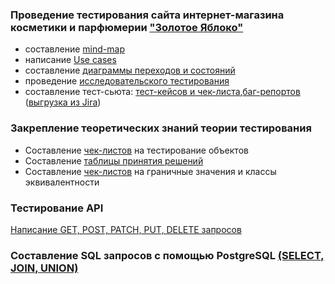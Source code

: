 ### Проведение тестирования сайта интернет-магазина косметики и парфюмерии ["Золотое Яблоко"](https://goldapple.ru/ "Необязательная подсказка")
- составление [mind-map](https://github.com/SergeevaSA/QA-Engineer-Manual-/blob/6c8ed715c5c36440a090463a29aa42067ba2d760/%D0%A2%D0%B5%D1%81%D1%82%D0%B8%D1%80%D0%BE%D0%B2%D0%B0%D0%BD%D0%B8%D0%B5%20%D1%81%D0%B0%D0%B9%D1%82%D0%B0%20%D0%B8%D0%BD%D1%82%D0%B5%D1%80%D0%BD%D0%B5%D1%82-%D0%BC%D0%B0%D0%B3%D0%B0%D0%B7%D0%B8%D0%BD%D0%B0%20%D0%BA%D0%BE%D1%81%D0%BC%D0%B5%D1%82%D0%B8%D0%BA%D0%B8%20%D0%B8%20%D0%BF%D0%B0%D1%80%D1%84%D1%8E%D0%BC%D0%B5%D1%80%D0%B8%D0%B8%20%D0%97%D0%BE%D0%BB%D0%BE%D1%82%D0%BE%D0%B5%20%D0%AF%D0%B1%D0%BB%D0%BE%D0%BA%D0%BE/Mind%20map.jpg "Необязательная подсказка")
- написание [Use cases](https://github.com/SergeevaSA/QA-Engineer-Manual-/blob/6c8ed715c5c36440a090463a29aa42067ba2d760/%D0%A2%D0%B5%D1%81%D1%82%D0%B8%D1%80%D0%BE%D0%B2%D0%B0%D0%BD%D0%B8%D0%B5%20%D1%81%D0%B0%D0%B9%D1%82%D0%B0%20%D0%B8%D0%BD%D1%82%D0%B5%D1%80%D0%BD%D0%B5%D1%82-%D0%BC%D0%B0%D0%B3%D0%B0%D0%B7%D0%B8%D0%BD%D0%B0%20%D0%BA%D0%BE%D1%81%D0%BC%D0%B5%D1%82%D0%B8%D0%BA%D0%B8%20%D0%B8%20%D0%BF%D0%B0%D1%80%D1%84%D1%8E%D0%BC%D0%B5%D1%80%D0%B8%D0%B8%20%D0%97%D0%BE%D0%BB%D0%BE%D1%82%D0%BE%D0%B5%20%D0%AF%D0%B1%D0%BB%D0%BE%D0%BA%D0%BE/Use%20cases.docx "Необязательная подсказка")
- составление [диаграммы переходов и состояний](https://github.com/SergeevaSA/QA-Engineer-Manual-/blob/6c8ed715c5c36440a090463a29aa42067ba2d760/%D0%A2%D0%B5%D1%81%D1%82%D0%B8%D1%80%D0%BE%D0%B2%D0%B0%D0%BD%D0%B8%D0%B5%20%D1%81%D0%B0%D0%B9%D1%82%D0%B0%20%D0%B8%D0%BD%D1%82%D0%B5%D1%80%D0%BD%D0%B5%D1%82-%D0%BC%D0%B0%D0%B3%D0%B0%D0%B7%D0%B8%D0%BD%D0%B0%20%D0%BA%D0%BE%D1%81%D0%BC%D0%B5%D1%82%D0%B8%D0%BA%D0%B8%20%D0%B8%20%D0%BF%D0%B0%D1%80%D1%84%D1%8E%D0%BC%D0%B5%D1%80%D0%B8%D0%B8%20%D0%97%D0%BE%D0%BB%D0%BE%D1%82%D0%BE%D0%B5%20%D0%AF%D0%B1%D0%BB%D0%BE%D0%BA%D0%BE/%D0%94%D0%B8%D0%B0%D0%B3%D1%80%D0%B0%D0%BC%D0%BC%D0%B0%20%D0%BF%D0%B5%D1%80%D0%B5%D1%85%D0%BE%D0%B4%D0%BE%D0%B2%20%D0%B8%20%D1%81%D0%BE%D1%81%D1%82%D0%BE%D1%8F%D0%BD%D0%B8%D0%B9.jpg "Необязательная подсказка")
- проведение [исследовательского тестирования](https://github.com/SergeevaSA/QA-Engineer-Manual-/blob/6c8ed715c5c36440a090463a29aa42067ba2d760/%D0%A2%D0%B5%D1%81%D1%82%D0%B8%D1%80%D0%BE%D0%B2%D0%B0%D0%BD%D0%B8%D0%B5%20%D1%81%D0%B0%D0%B9%D1%82%D0%B0%20%D0%B8%D0%BD%D1%82%D0%B5%D1%80%D0%BD%D0%B5%D1%82-%D0%BC%D0%B0%D0%B3%D0%B0%D0%B7%D0%B8%D0%BD%D0%B0%20%D0%BA%D0%BE%D1%81%D0%BC%D0%B5%D1%82%D0%B8%D0%BA%D0%B8%20%D0%B8%20%D0%BF%D0%B0%D1%80%D1%84%D1%8E%D0%BC%D0%B5%D1%80%D0%B8%D0%B8%20%D0%97%D0%BE%D0%BB%D0%BE%D1%82%D0%BE%D0%B5%20%D0%AF%D0%B1%D0%BB%D0%BE%D0%BA%D0%BE/%D0%98%D1%81%D1%81%D0%BB%D0%B5%D0%B4%D0%BE%D0%B2%D0%B0%D1%82%D0%B5%D0%BB%D1%8C%D1%81%D0%BA%D0%BE%D0%B5%20%D1%82%D0%B5%D1%81%D1%82%D0%B8%D1%80%D0%BE%D0%B2%D0%B0%D0%BD%D0%B8%D0%B5.xlsx "Необязательная подсказка")
- составление тест-сьюта: [тест-кейсов и чек-листа](https://github.com/SergeevaSA/QA-Engineer-Manual-/blob/6c8ed715c5c36440a090463a29aa42067ba2d760/%D0%A2%D0%B5%D1%81%D1%82%D0%B8%D1%80%D0%BE%D0%B2%D0%B0%D0%BD%D0%B8%D0%B5%20%D1%81%D0%B0%D0%B9%D1%82%D0%B0%20%D0%B8%D0%BD%D1%82%D0%B5%D1%80%D0%BD%D0%B5%D1%82-%D0%BC%D0%B0%D0%B3%D0%B0%D0%B7%D0%B8%D0%BD%D0%B0%20%D0%BA%D0%BE%D1%81%D0%BC%D0%B5%D1%82%D0%B8%D0%BA%D0%B8%20%D0%B8%20%D0%BF%D0%B0%D1%80%D1%84%D1%8E%D0%BC%D0%B5%D1%80%D0%B8%D0%B8%20%D0%97%D0%BE%D0%BB%D0%BE%D1%82%D0%BE%D0%B5%20%D0%AF%D0%B1%D0%BB%D0%BE%D0%BA%D0%BE/%D0%A2%D0%B5%D1%81%D1%82-%D0%BA%D0%B5%D0%B9%D1%81%D1%8B%20%D0%B8%20%D1%87%D0%B5%D0%BA-%D0%BB%D0%B8%D1%81%D1%82%D1%8B.xlsx "Необязательная подсказка"),[баг-репортов](https://github.com/SergeevaSA/QA-Engineer-Manual-/blob/6c8ed715c5c36440a090463a29aa42067ba2d760/%D0%A2%D0%B5%D1%81%D1%82%D0%B8%D1%80%D0%BE%D0%B2%D0%B0%D0%BD%D0%B8%D0%B5%20%D1%81%D0%B0%D0%B9%D1%82%D0%B0%20%D0%B8%D0%BD%D1%82%D0%B5%D1%80%D0%BD%D0%B5%D1%82-%D0%BC%D0%B0%D0%B3%D0%B0%D0%B7%D0%B8%D0%BD%D0%B0%20%D0%BA%D0%BE%D1%81%D0%BC%D0%B5%D1%82%D0%B8%D0%BA%D0%B8%20%D0%B8%20%D0%BF%D0%B0%D1%80%D1%84%D1%8E%D0%BC%D0%B5%D1%80%D0%B8%D0%B8%20%D0%97%D0%BE%D0%BB%D0%BE%D1%82%D0%BE%D0%B5%20%D0%AF%D0%B1%D0%BB%D0%BE%D0%BA%D0%BE/%D0%91%D0%B0%D0%B3-%D1%80%D0%B5%D0%BF%D0%BE%D1%80%D1%82%D1%8B.docx "Необязательная подсказка") ([выгрузка из Jira](https://github.com/SergeevaSA/QA-Engineer-Manual-/blob/6c8ed715c5c36440a090463a29aa42067ba2d760/%D0%A2%D0%B5%D1%81%D1%82%D0%B8%D1%80%D0%BE%D0%B2%D0%B0%D0%BD%D0%B8%D0%B5%20%D1%81%D0%B0%D0%B9%D1%82%D0%B0%20%D0%B8%D0%BD%D1%82%D0%B5%D1%80%D0%BD%D0%B5%D1%82-%D0%BC%D0%B0%D0%B3%D0%B0%D0%B7%D0%B8%D0%BD%D0%B0%20%D0%BA%D0%BE%D1%81%D0%BC%D0%B5%D1%82%D0%B8%D0%BA%D0%B8%20%D0%B8%20%D0%BF%D0%B0%D1%80%D1%84%D1%8E%D0%BC%D0%B5%D1%80%D0%B8%D0%B8%20%D0%97%D0%BE%D0%BB%D0%BE%D1%82%D0%BE%D0%B5%20%D0%AF%D0%B1%D0%BB%D0%BE%D0%BA%D0%BE/%D0%92%D1%8B%D0%B3%D1%80%D1%83%D0%B7%D0%BA%D0%B0%20%D0%B8%D0%B7%20Jira.xlsx "Необязательная подсказка"))
### Закрепление теоретических знаний теории тестирования
- Составление [чек-листов](https://github.com/SergeevaSA/QA-Engineer-Manual-/blob/6c8ed715c5c36440a090463a29aa42067ba2d760/%D0%A7%D0%B5%D0%BA-%D0%BB%D0%B8%D1%81%D1%82%20%D0%BF%D0%BE%20%D1%82%D0%B5%D1%81%D1%82%D0%B8%D1%80%D0%BE%D0%B2%D0%B0%D0%BD%D0%B8%D1%8E%20%D0%BE%D0%B1%D1%8A%D0%B5%D0%BA%D1%82%D0%BE%D0%B2.xlsx "Необязательная подсказка") на тестирование объектов
- Составление [таблицы принятия решений](https://github.com/SergeevaSA/QA-Engineer-Manual-/blob/6c8ed715c5c36440a090463a29aa42067ba2d760/%D0%A2%D0%B0%D0%B1%D0%BB%D0%B8%D1%86%D0%B0_%D0%BF%D1%80%D0%B8%D0%BD%D1%8F%D1%82%D0%B8%D1%8F_%D1%80%D0%B5%D1%88%D0%B5%D0%BD%D0%B8%D0%B9.xlsx "Необязательная подсказка")
- Составление [чек-листов](https://github.com/SergeevaSA/QA-Engineer-Manual-/blob/6c8ed715c5c36440a090463a29aa42067ba2d760/%D0%9A%D0%BB%D0%B0%D1%81%D1%81%D1%8B%20%D1%8D%D0%BA%D0%B2%D0%B8%D0%B2%D0%B0%D0%BB%D0%B5%D0%BD%D1%82%D0%BD%D0%BE%D1%81%D1%82%D0%B8%20%D0%B8%20%D0%B3%D1%80%D0%B0%D0%BD%D0%B8%D1%87%D0%BD%D1%8B%D0%B5%20%D0%B7%D0%BD%D0%B0%D1%87%D0%B5%D0%BD%D0%B8%D1%8F.xlsx "Необязательная подсказка") на граничные значения и классы эквивалентности
### Тестирование API
[Написание GET, POST, PATCH, PUT, DELETE запросов](https://apichallenges.herokuapp.com/gui/challenges/9c46e687-a089-4621-a3f0-6df2e83b9f14 "Необязательная подсказка")
### Составление SQL запросов с помощью PostgreSQL [(SELECT, JOIN, UNION)](https://github.com/SergeevaSA/QA-Engineer-Manual-/commit/6c8ed715c5c36440a090463a29aa42067ba2d760?diff=split#diff-a9066280f772de0da0abac81ced4f592cbc5c326a6901a17a1a76615a597fa6a "Необязательная подсказка")


